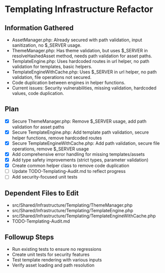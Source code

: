 # Templating Infrastructure Refactor

## Information Gathered
- AssetManager.php: Already secured with path validation, input sanitization, no $_SERVER usage.
- ThemeManager.php: Has theme validation, but uses $_SERVER in resolveHashedAsset method, needs path validation for asset paths.
- TemplateEngine.php: Uses hardcoded routes in url helper, no path validation for templates, basic helpers.
- TemplateEngineWithCache.php: Uses $_SERVER in url helper, no path validation, file operations not secured.
- Code duplication between engines in helper functions.
- Current issues: Security vulnerabilities, missing validation, hardcoded values, code duplication.

## Plan
- [x] Secure ThemeManager.php: Remove $_SERVER usage, add path validation for asset paths
- [x] Secure TemplateEngine.php: Add template path validation, secure helper functions, remove hardcoded routes
- [x] Secure TemplateEngineWithCache.php: Add path validation, secure file operations, remove $_SERVER usage
- [x] Add comprehensive error handling for missing templates/assets
- [x] Add type safety improvements (strict types, parameter validation)
- [x] Create common helper class to remove code duplication
- [ ] Update TODO-Templating-Audit.md to reflect progress
- [ ] Add security-focused unit tests

## Dependent Files to Edit
- src/Shared/Infrastructure/Templating/ThemeManager.php
- src/Shared/Infrastructure/Templating/TemplateEngine.php
- src/Shared/Infrastructure/Templating/TemplateEngineWithCache.php
- TODO-Templating-Audit.md

## Followup Steps
- Run existing tests to ensure no regressions
- Create unit tests for security features
- Test template rendering with various inputs
- Verify asset loading and path resolution
